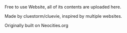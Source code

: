 Free to use Website, all of its contents are uploaded here.

Made by cluestorm/cluevie, inspired by multiple websites.

Originally built on Neocities.org
